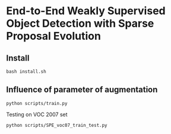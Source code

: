# End-to-End Weakly Supervised Object Detection with Sparse Proposal Evolution

## Install
```
bash install.sh
```

## Influence of parameter of augmentation
```
python scripts/train.py
```

Testing on VOC 2007 set

```
python scripts/SPE_voc07_train_test.py
```
